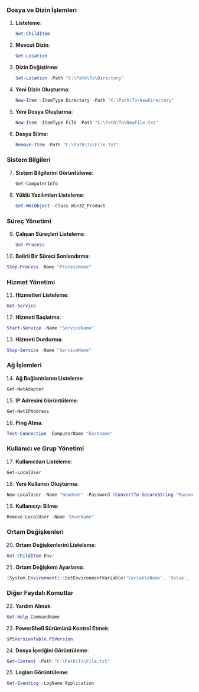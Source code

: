 ### Dosya ve Dizin İşlemleri

1. **Listeleme**:

   ```powershell
   Get-ChildItem
   ```

2. **Mevcut Dizin**:

   ```powershell
   Get-Location
   ```

3. **Dizin Değiştirme**:

   ```powershell
   Set-Location -Path "C:\Path\To\Directory"
   ```

4. **Yeni Dizin Oluşturma**:

   ```powershell
   New-Item -ItemType Directory -Path "C:\Path\To\NewDirectory"
   ```

5. **Yeni Dosya Oluşturma**:

   ```powershell
   New-Item -ItemType File -Path "C:\Path\To\NewFile.txt"
   ```

6. **Dosya Silme**:
   ```powershell
   Remove-Item -Path "C:\Path\To\File.txt"
   ```

### Sistem Bilgileri

7. **Sistem Bilgilerini Görüntüleme**:

   ```powershell
   Get-ComputerInfo
   ```

8. **Yüklü Yazılımları Listeleme**:
   ```powershell
   Get-WmiObject -Class Win32_Product
   ```

### Süreç Yönetimi

9. **Çalışan Süreçleri Listeleme**:

   ```powershell
   Get-Process
   ```

10. **Belirli Bir Süreci Sonlandırma**:

```powershell
Stop-Process -Name "ProcessName"
```

### Hizmet Yönetimi

11. **Hizmetleri Listeleme**:

```powershell
Get-Service
```

12. **Hizmeti Başlatma**:

```powershell
Start-Service -Name "ServiceName"
```

13. **Hizmeti Durdurma**:

```powershell
Stop-Service -Name "ServiceName"
```

### Ağ İşlemleri

14. **Ağ Bağlantılarını Listeleme**:

```powershell
Get-NetAdapter
```

15. **IP Adresini Görüntüleme**:

```powershell
Get-NetIPAddress
```

16. **Ping Atma**:

```powershell
Test-Connection -ComputerName "hostname"
```

### Kullanıcı ve Grup Yönetimi

17. **Kullanıcıları Listeleme**:

```powershell
Get-LocalUser
```

18. **Yeni Kullanıcı Oluşturma**:

```powershell
New-LocalUser -Name "NewUser" -Password (ConvertTo-SecureString "Password" -AsPlainText -Force)
```

19. **Kullanıcıyı Silme**:

```powershell
Remove-LocalUser -Name "UserName"
```

### Ortam Değişkenleri

20. **Ortam Değişkenlerini Listeleme**:

```powershell
Get-ChildItem Env:
```

21. **Ortam Değişkeni Ayarlama**:

```powershell
[System.Environment]::SetEnvironmentVariable('VariableName', 'Value', 'User')
```

### Diğer Faydalı Komutlar

22. **Yardım Almak**:

```powershell
Get-Help CommandName
```

23. **PowerShell Sürümünü Kontrol Etmek**:

```powershell
$PSVersionTable.PSVersion
```

24. **Dosya İçeriğini Görüntüleme**:

```powershell
Get-Content -Path "C:\Path\To\File.txt"
```

25. **Logları Görüntüleme**:

```powershell
Get-EventLog -LogName Application
```
